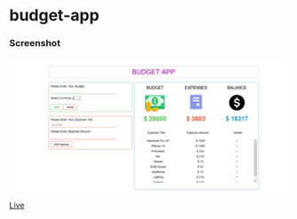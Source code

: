 # budget-app

### Screenshot
<img src="img/Budget App.png" />

<a href="https://saifulshihab.github.io/budget-app/" target="_blank">Live</a>
